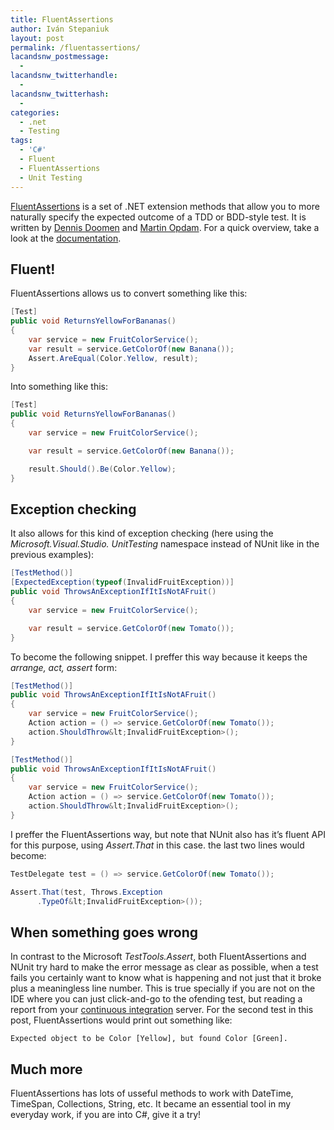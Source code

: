 ```yaml
---
title: FluentAssertions
author: Iván Stepaniuk
layout: post
permalink: /fluentassertions/
lacandsnw_postmessage:
  - 
lacandsnw_twitterhandle:
  - 
lacandsnw_twitterhash:
  - 
categories:
  - .net
  - Testing
tags:
  - 'C#'
  - Fluent
  - FluentAssertions
  - Unit Testing
---
```

<a href="http://fluentassertions.codeplex.com/" target="_blank">FluentAssertions</a> is a set of .NET extension methods that allow you to more naturally specify the expected outcome of a TDD or BDD-style test. It is written by <a href="http://www.dennisdoomen.net/" target="_blank">Dennis Doomen</a> and <a href="https://twitter.com/mpopdam" target="_blank">Martin Opdam</a>. For a quick overview, take a look at the <a href="http://fluentassertions.codeplex.com/documentation" target="_blank">documentation</a>.

## Fluent!

FluentAssertions allows us to convert something like this:

```csharp
[Test]
public void ReturnsYellowForBananas()
{
    var service = new FruitColorService();
    var result = service.GetColorOf(new Banana());
    Assert.AreEqual(Color.Yellow, result);
}
```

Into something like this:

```csharp
[Test]
public void ReturnsYellowForBananas()
{
    var service = new FruitColorService();

    var result = service.GetColorOf(new Banana());

    result.Should().Be(Color.Yellow);
}
```

## Exception checking

It also allows for this kind of exception checking (here using the *Microsoft.Visual.Studio. UnitTesting* namespace instead of NUnit like in the previous examples):

```csharp
[TestMethod()]
[ExpectedException(typeof(InvalidFruitException))]
public void ThrowsAnExceptionIfItIsNotAFruit()
{
    var service = new FruitColorService();

    var result = service.GetColorOf(new Tomato());
}
```

To become the following snippet. I preffer this way because it keeps the *arrange, act, assert* form:

```csharp
[TestMethod()]
public void ThrowsAnExceptionIfItIsNotAFruit()
{
    var service = new FruitColorService();
    Action action = () => service.GetColorOf(new Tomato());
    action.ShouldThrow&lt;InvalidFruitException>();
}
```

```csharp
[TestMethod()]
public void ThrowsAnExceptionIfItIsNotAFruit()
{
    var service = new FruitColorService();
    Action action = () => service.GetColorOf(new Tomato());
    action.ShouldThrow&lt;InvalidFruitException>();
}
```

I preffer the FluentAssertions way, but note that NUnit also has it&#8217;s fluent API for this purpose, using *Assert.That* in this case. the last two lines would become:

```csharp
TestDelegate test = () => service.GetColorOf(new Tomato());

Assert.That(test, Throws.Exception
      .TypeOf&lt;InvalidFruitException>());

```

## When something goes wrong

In contrast to the Microsoft *TestTools.Assert*, both FluentAssertions and NUnit try hard to make the error message as clear as possible, when a test fails you certainly want to know what is happening and not just that it broke plus a meaningless line number. This is true specially if you are not on the IDE where you can just click-and-go to the ofending test, but reading a report from your <a target="_new" href="http://en.wikipedia.org/wiki/Continuous_integration">continuous integration</a> server. For the second test in this post, FluentAssertions would print out something like: 

```
Expected object to be Color [Yellow], but found Color [Green].
```

## Much more

FluentAssertions has lots of usseful methods to work with DateTime, TimeSpan, Collections, String, etc. It became an essential tool in my everyday work, if you are into C#, give it a try!
